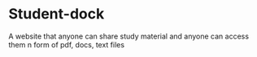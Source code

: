 # Student-dock
A website that anyone can share study material and anyone can access them n form of pdf, docs, text files
